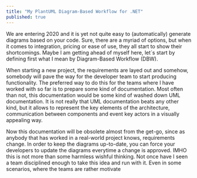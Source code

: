 ```yaml
---
title: "My PlantUML Diagram-Based Workflow for .NET"
published: true
---
```


We are entering 2020 and it is yet not quite easy to (automatically) generate diagrams based on your code. 
Sure, there are a myriad of options, but when it comes to integration, pricing or ease of use, they all start to show their shortcomings. 
Maybe I am getting ahead of myself here, let´s start by defining first what I mean by Diagram-Based Workflow (DBW). 

When starting a new project, the requirements are layed out and somehow, somebody will pave the way for the developer team to start producing functionality. 
The preferred way to do this for the teams where I have worked with so far is to prepare some kind of documentation.
Most often than not, this documentation would be some kind of washed down UML documentation.
It is not really that UML documentation beats any other kind, but it allows to represent the key elements of the architecture, communication between components and event key actors in a visually appealing way.

Now this documentation will be obsolete almost from the get-go, since as anybody that has worked in a real-world project knows, requirements change.
In order to keep the diagrams up-to-date, you can force your developers to update the diagrams everytime a change is approved.
IMHO this is not more than some harmless wishful thinking. Not once have I seen a team disciplined enough to take this idea and run with it.
Even in some scenarios, where the teams are rather motivate

